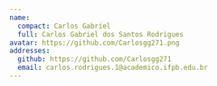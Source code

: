 ```yaml
---
name:
  compact: Carlos Gabriel
  full: Carlos Gabriel dos Santos Rodrigues
avatar: https://github.com/Carlosgg271.png
addresses:
  github: https://github.com/Carlosgg271
  email: carlos.rodrigues.1@academico.ifpb.edu.br
---
```

